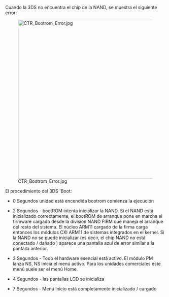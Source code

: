Cuando la 3DS no encuentra el chip de la NAND, se muestra el siguiente
error:

<figure>
<img src="CTR_Bootrom_Error.jpg" title="CTR_Bootrom_Error.jpg"
width="500" />
<figcaption>CTR_Bootrom_Error.jpg</figcaption>
</figure>

El procedimiento del 3DS 'Boot:

- 0 Segundos unidad está encendida bootrom comienza la ejecución

<!-- -->

- 2 Segundos - bootROM intenta inicializar la NAND. Si el NAND está
  inicializado correctamente, el bootROM de arranque pone en marcha el
  firmware cargado desde la division NAND FIRM que maneja el arranque
  del resto del sistema. El núcleo ARM11 cargado de la firma carga
  entonces los módulos CXI ARM11 de sistemas integrados en el kernel. Si
  la NAND no se puede inicializar (es decir, el chip NAND no está
  conectado / dañado ) aparece una pantalla azul de error similar a la
  pantalla anterior.

<!-- -->

- 3 Segundos - Todo el hardware esencial está activo. El módulo PM lanza
  NS, NS inicia el menú activo. Para los unidades comerciales este menú
  suele ser el menú Home.

<!-- -->

- 4 Segundos - las pantallas LCD se inicializa

<!-- -->

- 7 Segundos - Menú Inicio está completamente inicializado / cargado